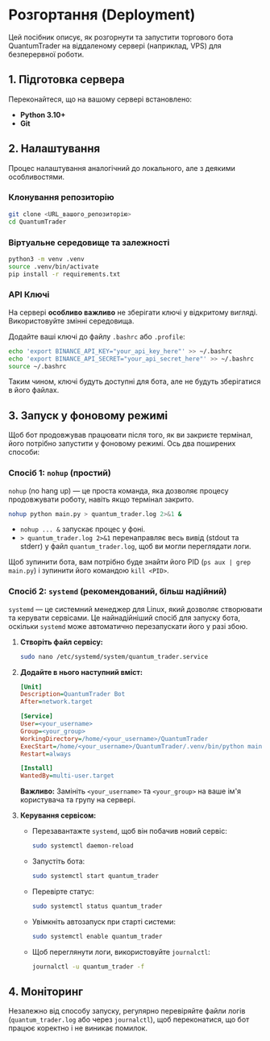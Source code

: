 # Розгортання (Deployment)

Цей посібник описує, як розгорнути та запустити торгового бота QuantumTrader на віддаленому сервері (наприклад, VPS) для безперервної роботи.

## 1. Підготовка сервера

Переконайтеся, що на вашому сервері встановлено:

*   **Python 3.10+**
*   **Git**

## 2. Налаштування

Процес налаштування аналогічний до локального, але з деякими особливостями.

### Клонування репозиторію

```bash
git clone <URL_вашого_репозиторію>
cd QuantumTrader
```

### Віртуальне середовище та залежності

```bash
python3 -m venv .venv
source .venv/bin/activate
pip install -r requirements.txt
```

### API Ключі

На сервері **особливо важливо** не зберігати ключі у відкритому вигляді. Використовуйте змінні середовища.

Додайте ваші ключі до файлу `.bashrc` або `.profile`:

```bash
echo 'export BINANCE_API_KEY="your_api_key_here"' >> ~/.bashrc
echo 'export BINANCE_API_SECRET="your_api_secret_here"' >> ~/.bashrc
source ~/.bashrc
```

Таким чином, ключі будуть доступні для бота, але не будуть зберігатися в його файлах.

## 3. Запуск у фоновому режимі

Щоб бот продовжував працювати після того, як ви закриєте термінал, його потрібно запустити у фоновому режимі. Ось два поширених способи:

### Спосіб 1: `nohup` (простий)

`nohup` (no hang up) — це проста команда, яка дозволяє процесу продовжувати роботу, навіть якщо термінал закрито.

```bash
nohup python main.py > quantum_trader.log 2>&1 &
```

*   `nohup ... &` запускає процес у фоні.
*   `> quantum_trader.log 2>&1` перенаправляє весь вивід (stdout та stderr) у файл `quantum_trader.log`, щоб ви могли переглядати логи.

Щоб зупинити бота, вам потрібно буде знайти його PID (`ps aux | grep main.py`) і зупинити його командою `kill <PID>`.

### Спосіб 2: `systemd` (рекомендований, більш надійний)

`systemd` — це системний менеджер для Linux, який дозволяє створювати та керувати сервісами. Це найнадійніший спосіб для запуску бота, оскільки `systemd` може автоматично перезапускати його у разі збою.

1.  **Створіть файл сервісу:**

    ```bash
    sudo nano /etc/systemd/system/quantum_trader.service
    ```

2.  **Додайте в нього наступний вміст:**

    ```ini
    [Unit]
    Description=QuantumTrader Bot
    After=network.target

    [Service]
    User=<your_username>
    Group=<your_group>
    WorkingDirectory=/home/<your_username>/QuantumTrader
    ExecStart=/home/<your_username>/QuantumTrader/.venv/bin/python main.py
    Restart=always

    [Install]
    WantedBy=multi-user.target
    ```

    **Важливо:** Замініть `<your_username>` та `<your_group>` на ваше ім'я користувача та групу на сервері.

3.  **Керування сервісом:**

    *   Перезавантажте `systemd`, щоб він побачив новий сервіс:
        ```bash
        sudo systemctl daemon-reload
        ```
    *   Запустіть бота:
        ```bash
        sudo systemctl start quantum_trader
        ```
    *   Перевірте статус:
        ```bash
        sudo systemctl status quantum_trader
        ```
    *   Увімкніть автозапуск при старті системи:
        ```bash
        sudo systemctl enable quantum_trader
        ```
    *   Щоб переглянути логи, використовуйте `journalctl`:
        ```bash
        journalctl -u quantum_trader -f
        ```

## 4. Моніторинг

Незалежно від способу запуску, регулярно перевіряйте файли логів (`quantum_trader.log` або через `journalctl`), щоб переконатися, що бот працює коректно і не виникає помилок.
